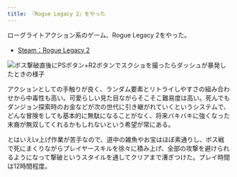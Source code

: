 ```yaml
---
title: 『Rogue Legacy 2』をやった
---
```

ローグライトアクション系のゲーム、Rogue Legacy 2をやった。

*   [Steam：Rogue Legacy 2](https://store.steampowered.com/app/1253920/Rogue_Legacy_2/?l=japanese)

![](https://lh3.googleusercontent.com/docs/ADP-6oEvQHr1jeyhkWxK_E7vbqHPJuNlx7fnQj_kgH2LWmDpm-ojcO1sWZx7g9NvqO7Sebth3AhiBLAdnHz76zWm2JuoM29MwlUfnIWr0MxSbsOXpjKoIOlLOiyRm64DqdlOp0NafXQLLmIX2h1dgAOfze71THgmrK4ibf9n6LgNRzn9QcKlx4kzBJbV7DLdIJlF7g9W0mFl2B0-iItXZN8sTRaYTgI7x3ydWoNVQtWEhtK49JKIMQr6qlRKFeZgZP00JOqhzpb-tpL8Ry4BNIg7vUA1m0tve2_QTvgE91fJ1_lATo_hn9nisd42wEEaOywBZNNwZCjyW8uXKg33pFm8OYyUSpbK3975EoiwYzC7JH-GieYPkcE_FKK4s8KwfD0b-EWnvKvSE7KT2nvtC95PH71HRoYxq1vev0N3fiwWs7VJ4XzJm8yOQ3c5K20km3IGiKlmSNPIKRu761oOqY4GWar6ZhT9vyOoXsMHl5pa57JHjBiY0bwuqkJArKcF-5wB8b6YupqIuv1ABPDv5pTN1obsXXs4UiEM-s7I9S73EUEBHUHVV4a0qmDAF_Wq4gZaCvWB6h85V-W-ZwR5A6F2HdZ4UnmwsBrqVZW-uIQye_0l-QvjYs4JYrkzKtf_d3V1ToDEn9p38DDg9Ag5pJNIm5-2J2rSgJ_yOocBSu2U3IiRJ2MD1OYecuVuAFxxfGe-wCYSWZpUGWgCffBDSphIXzW7uIRpRoufmE2xAVyRKu4MBvFywmAIG7zhW6S27YrasyU36-hmXfO5YImarZWPEaytAu7LkGWEWVsaZ7EZs7o-DFljgzmlSwZs0saO_1MMxMQb9jD6x75b_r_nBmxmPfBqDbKE--TmIsqts6pYZJoHuTvfMJeEQk4qr8INZtSbs4CDJtBmY2HQtDqhuk0duyVXGVUcvV-7jfxz6pdBYmywsGAO-S90Hhg-5lvBtZGba_6pAk7FRv4EG2-h6HD-WtNjVY7ccAm_w4dE6PQD5mvw70OLHOc8cyoOjPXWjLQl_4e6hONAcUV25slW9w2gIokYJECnX5pJElw6PWJ3PKW2O8_-N1jC88uUbAH9gMIoTVjQrXv6AUJ1dAmmS4NSpnQvgp7oAbMlRaBAY3HVmLSgXe8lXuwSxOvv8t6iKrx2VOQUwnnLPyodCUfO5TR9x3VrSh2tRTX7YvIKjGCeko3wPIwaY3UlUst8Cbss4WsoNRdEkazvW73v9R_gyrP9b_TwLPvhTh15HRSvSxgaqzInXe4opA "ボス撃破直後にPSボタン+R2ボタンでスクショを撮ったらダッシュが暴発したときの様子")

アクションとしての手触りが良く、ランダム要素とリトライしやすさの組み合わせから中毒性も高い。可愛らしい見た目ながらそこそこ難易度は高い。死んでもダンジョン探索時のお金などが次の世代に引き継がれていくというシステムで、どんな冒険をしても基本的に無駄になることがなく、将来バキバキに強くなった末裔が無双してくれるかもしれないという希望が常にある。

とはいえLv上げ作業が苦手なので、道中の雑魚やお宝はほぼ素通りし、ボス戦で死にまくりながらプレイヤースキルを徐々に積み上げ、全部の攻撃を避けられるようになって撃破というスタイルを通してクリアまで漕ぎつけた。プレイ時間は12時間程度。
